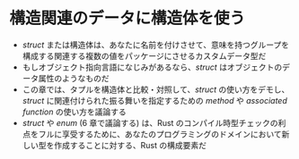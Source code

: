 # 構造関連のデータに構造体を使う

* _struct_ または構造体は、あなたに名前を付けさせて、意味を持つグループを構成する関連する複数の値をパッケージにさせるカスタムデータ型だ
* もしオブジェクト指向言語になじみがあるなら、_struct_ はオブジェクトのデータ属性のようなものだ
* この章では、タプルを構造体と比較・対照して、_struct_ の使い方をデモし、_struct_ に関連付けられた振る舞いを指定するための _method_ や _associated function_ の使い方を議論する
* _struct_ や _enum_ (6 章で議論する) は、Rust のコンパイル時型チェックの利点をフルに享受するために、あなたのプログラミングのドメインにおいて新しい型を作成することに対する、Rust の構成要素だ
